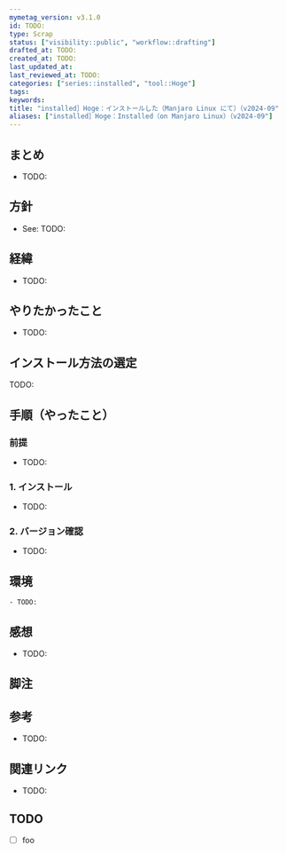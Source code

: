 ```yaml
---
mymetag_version: v3.1.0
id: TODO:
type: Scrap
status: ["visibility::public", "workflow::drafting"]
drafted_at: TODO:
created_at: TODO:
last_updated_at:
last_reviewed_at: TODO:
categories: ["series::installed", "tool::Hoge"]
tags:
keywords:
title: "installed］Hoge：インストールした（Manjaro Linux にて）（v2024-09"
aliases: ["installed］Hoge：Installed（on Manjaro Linux）（v2024-09"]
---
```


## まとめ

- TODO:

## 方針

- See: TODO:

## 経緯

- TODO:

## やりたかったこと

- TODO:

## インストール方法の選定

TODO:

## 手順（やったこと）

### 前提

- TODO:

### 1. インストール

- TODO:

### 2. バージョン確認

- TODO:

## 環境

```console
- TODO:
```

## 感想

- TODO:

## 脚注

[^1]: foobarbaz

## 参考

- TODO:

## 関連リンク

- TODO:

## TODO

- [ ] foo
